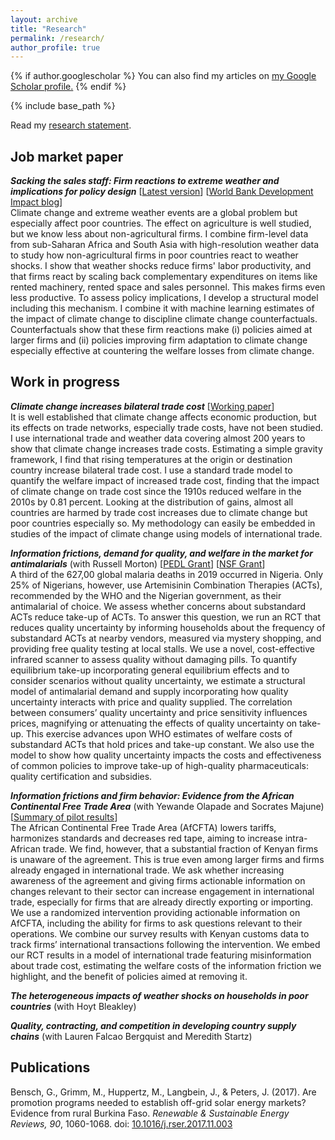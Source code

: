 ```yaml
---
layout: archive
title: "Research"
permalink: /research/
author_profile: true
---
```


{% if author.googlescholar %}
  You can also find my articles on <u><a href="{{author.googlescholar}}">my Google Scholar profile</a>.</u>
{% endif %}

{% include base_path %}

Read my [research statement][research_statement].

## Job market paper

***Sacking the sales staff: Firm reactions to extreme weather and implications for policy design*** [[Latest version][jmp]] [[World Bank Development Impact blog][jmp_blog]]\
Climate change and extreme weather events are a global problem but especially affect poor countries. The effect on agriculture is well studied, but we know less about non-agricultural firms. I combine firm-level data from sub-Saharan Africa and South Asia with high-resolution weather data to study how non-agricultural firms in poor countries react to weather shocks. I show that weather shocks reduce firms' labor productivity, and that firms react by scaling back complementary expenditures on items like rented machinery, rented space and sales personnel. This makes firms even less productive. To assess policy implications, I develop a structural model including this mechanism. I combine it with machine learning estimates of the impact of climate change to discipline climate change counterfactuals. Counterfactuals show that these firm reactions make (i) policies aimed at larger firms and (ii) policies improving firm adaptation to climate change especially effective at countering the welfare losses from climate change.

## Work in progress

***Climate change increases bilateral trade cost*** [[Working paper][trade_network_changes]]\
It is well established that climate change affects economic production, but its effects on trade networks, especially trade costs, have not been studied. I use international trade and weather data covering almost 200 years to show that climate change increases trade costs. Estimating a simple gravity framework, I find that rising temperatures at the origin or destination country increase bilateral trade cost. I use a standard trade model to quantify the welfare impact of increased trade cost, finding that the impact of climate change on trade cost since the 1910s reduced welfare in the 2010s by 0.81 percent. Looking at the distribution of gains, almost all countries are harmed by trade cost increases due to climate change but poor countries especially so. My methodology can easily be embedded in studies of the impact of climate change using models of international trade.

***Information frictions, demand for quality, and welfare in the market for antimalarials*** (with Russell
Morton) [[PEDL Grant][pedl_info_frictions]] [[NSF Grant][nsf_info_frictions]]\
A third of the 627,00 global malaria deaths in 2019 occurred in Nigeria. Only 25% of Nigerians, however, use Artemisinin Combination Therapies (ACTs), recommended by the WHO and the Nigerian government, as their antimalarial of choice. We assess whether concerns about substandard ACTs reduce take-up of ACTs. To answer this question, we run an RCT that reduces quality uncertainty by informing households about the frequency of substandard ACTs at nearby vendors, measured via mystery shopping, and providing free quality testing at local stalls. We use a novel, cost-effective infrared scanner to assess quality without damaging pills. To quantify equilibrium take-up incorporating general equilibrium effects and to consider scenarios without quality uncertainty, we estimate a structural model of antimalarial demand and supply incorporating how quality uncertainty interacts with price and quality supplied. The correlation between consumers’ quality uncertainty and price sensitivity influences prices, magnifying or attenuating the effects of quality uncertainty on take-up. This exercise advances upon WHO estimates of welfare costs of substandard ACTs that hold prices and take-up constant. We also use the model to show how quality uncertainty impacts the costs and effectiveness of common policies to improve take-up of high-quality pharmaceuticals: quality certification and subsidies.

***Information frictions and firm behavior: Evidence from the African Continental Free Trade Area*** (with Yewande Olapade and Socrates Majune) [[Summary of pilot results][trade_info_frictions_pedl]]\
The African Continental Free Trade Area (AfCFTA) lowers tariffs, harmonizes standards and decreases red tape, aiming to increase intra-African trade. We find, however, that a substantial fraction of Kenyan firms is unaware of the agreement. This is true even among larger firms and firms already engaged in international trade. We ask whether increasing awareness of the agreement and giving firms actionable information on changes relevant to their sector can increase engagement in international trade, especially for firms that are already directly exporting or importing. We use a randomized intervention providing actionable information on AfCFTA, including the ability for firms to ask questions relevant to their operations. We combine our survey results with Kenyan customs data to track firms’ international transactions following the intervention. We embed our RCT results in a model of international trade featuring misinformation about trade cost, estimating the welfare costs of the information friction we highlight, and the benefit of policies aimed at removing it.

***The heterogeneous impacts of weather shocks on households in poor countries*** (with Hoyt
Bleakley)

***Quality, contracting, and competition in developing country supply chains*** (with Lauren Falcao
Bergquist and Meredith Startz)

## Publications

Bensch, G., Grimm, M., Huppertz, M., Langbein, J., & Peters, J. (2017). Are promotion programs needed to establish off-grid solar energy markets? Evidence from rural Burkina Faso. *Renewable & Sustainable Energy Reviews, 90*, 1060-1068. doi: [10.1016/j.rser.2017.11.003][bghlp2017]

[jmp]: ../files/max_huppertz_jmp.pdf
[jmp_blog]: https://blogs.worldbank.org/impactevaluations/sacking-sales-staff-how-firms-poor-countries-deal-extreme-weather-guest-post-max
[research_statement]: ../files/research_statement.pdf
[trade_network_changes]: ../files/trade_network_changes.pdf
[trade_info_frictions_pedl]: https://pedl.cepr.org/publications/african-continental-integration-and-firm-awareness-trade-policy-evidence-kenyan-pilot
[bghlp2017]: https://doi.org/10.1016/j.rser.2017.11.003
[pedl_info_frictions]: https://pedl.cepr.org/content/information-frictions-demand-quality-and-welfare-market-antimalarials-1
[nsf_info_frictions]: https://www.nsf.gov/awardsearch/showAward?AWD_ID=2117105&HistoricalAwards=false
